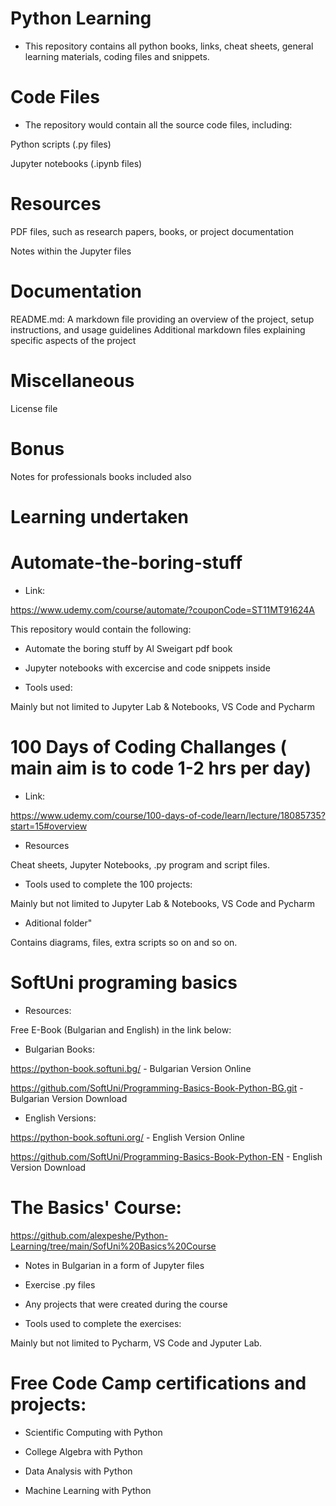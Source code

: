 # Python Learning

- This repository contains all python books, links, cheat sheets, general learning materials, coding files and snippets.

# Code Files

- The repository would contain all the source code files, including:

Python scripts (.py files)

Jupyter notebooks (.ipynb files)

# Resources

PDF files, such as research papers, books, or project documentation

Notes within the Jupyter files

# Documentation
README.md: A markdown file providing an overview of the project, setup instructions, and usage guidelines
Additional markdown files explaining specific aspects of the project

# Miscellaneous

License file

# Bonus 

Notes for professionals books included also


# Learning undertaken


# Automate-the-boring-stuff

- Link:

https://www.udemy.com/course/automate/?couponCode=ST11MT91624A 

This repository would contain the following:

- Automate the boring stuff by Al Sweigart pdf book

- Jupyter notebooks with excercise and code snippets inside

-  Tools used:

Mainly but not limited to Jupyter Lab & Notebooks, VS Code and Pycharm


# 100 Days of Coding Challanges ( main aim is to code 1-2 hrs per day)

- Link:

https://www.udemy.com/course/100-days-of-code/learn/lecture/18085735?start=15#overview 

- Resources

Cheat sheets, Jupyter Notebooks, .py program and script files.

- Tools used to complete the 100 projects:

Mainly but not limited to Jupyter Lab & Notebooks, VS Code and Pycharm

- Aditional folder"

Contains diagrams, files, extra scripts so on and so on.


# SoftUni programing basics

- Resources: 

Free E-Book (Bulgarian and English) in the link below:


- Bulgarian Books:

https://python-book.softuni.bg/  - Bulgarian Version Online

https://github.com/SoftUni/Programming-Basics-Book-Python-BG.git  - Bulgarian Version Download 


- English Versions:

https://python-book.softuni.org/ - English Version Online

https://github.com/SoftUni/Programming-Basics-Book-Python-EN -  English Version Download


# The Basics' Course:

https://github.com/alexpeshe/Python-Learning/tree/main/SofUni%20Basics%20Course


- Notes in Bulgarian in a form of Jupyter files

- Exercise .py files

- Any projects that were created during the course
  

- Tools used to complete the exercises:

Mainly but not limited to Pycharm, VS Code and Jyputer Lab.


# Free Code Camp certifications and projects:


- Scientific Computing with Python
  

- College Algebra with Python
  

- Data Analysis with Python
  

- Machine Learning with Python

  

